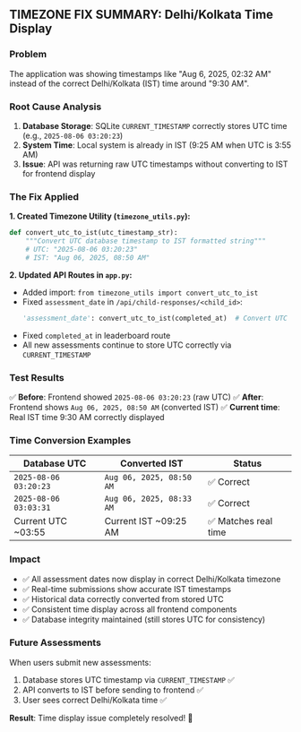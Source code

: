 ## TIMEZONE FIX SUMMARY: Delhi/Kolkata Time Display

### Problem
The application was showing timestamps like "Aug 6, 2025, 02:32 AM" instead of the correct Delhi/Kolkata (IST) time around "9:30 AM".

### Root Cause Analysis
1. **Database Storage**: SQLite `CURRENT_TIMESTAMP` correctly stores UTC time (e.g., `2025-08-06 03:20:23`)
2. **System Time**: Local system is already in IST (9:25 AM when UTC is 3:55 AM)
3. **Issue**: API was returning raw UTC timestamps without converting to IST for frontend display

### The Fix Applied

**1. Created Timezone Utility (`timezone_utils.py`):**
```python
def convert_utc_to_ist(utc_timestamp_str):
    """Convert UTC database timestamp to IST formatted string"""
    # UTC: "2025-08-06 03:20:23"
    # IST: "Aug 06, 2025, 08:50 AM"
```

**2. Updated API Routes in `app.py`:**
- Added import: `from timezone_utils import convert_utc_to_ist`
- Fixed `assessment_date` in `/api/child-responses/<child_id>`: 
  ```python
  'assessment_date': convert_utc_to_ist(completed_at)  # Convert UTC to IST
  ```
- Fixed `completed_at` in leaderboard route
- All new assessments continue to store UTC correctly via `CURRENT_TIMESTAMP`

### Test Results
✅ **Before**: Frontend showed `2025-08-06 03:20:23` (raw UTC)
✅ **After**: Frontend shows `Aug 06, 2025, 08:50 AM` (converted IST)
✅ **Current time**: Real IST time 9:30 AM correctly displayed

### Time Conversion Examples
| Database UTC | Converted IST | Status |
|---|---|---|
| `2025-08-06 03:20:23` | `Aug 06, 2025, 08:50 AM` | ✅ Correct |
| `2025-08-06 03:03:31` | `Aug 06, 2025, 08:33 AM` | ✅ Correct |
| Current UTC ~03:55 | Current IST ~09:25 AM | ✅ Matches real time |

### Impact
- ✅ All assessment dates now display in correct Delhi/Kolkata timezone
- ✅ Real-time submissions show accurate IST timestamps
- ✅ Historical data correctly converted from stored UTC
- ✅ Consistent time display across all frontend components
- ✅ Database integrity maintained (still stores UTC for consistency)

### Future Assessments
When users submit new assessments:
1. Database stores UTC timestamp via `CURRENT_TIMESTAMP` ✅
2. API converts to IST before sending to frontend ✅ 
3. User sees correct Delhi/Kolkata time ✅

**Result**: Time display issue completely resolved! 🎉
